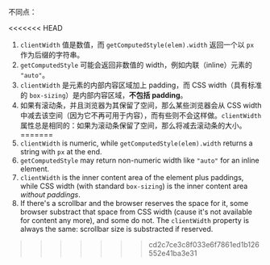 不同点：

<<<<<<< HEAD
1. `clientWidth` 值是数值，而 `getComputedStyle(elem).width` 返回一个以 `px` 作为后缀的字符串。
2. `getComputedStyle` 可能会返回非数值的 width，例如内联（inline）元素的 `"auto"`。
3. `clientWidth` 是元素的内部内容区域加上 padding，而 CSS width（具有标准的 `box-sizing`）是内部内容区域，**不包括 padding**。
4. 如果有滚动条，并且浏览器为其保留了空间，那么某些浏览器会从 CSS width 中减去该空间（因为它不再可用于内容），而有些则不会这样做。`clientWidth` 属性总是相同的：如果为滚动条保留了空间，那么将减去滚动条的大小。
=======
1. `clientWidth` is numeric, while `getComputedStyle(elem).width` returns a string with `px` at the end.
2. `getComputedStyle` may return non-numeric width like `"auto"` for an inline element.
3. `clientWidth` is the inner content area of the element plus paddings, while CSS width (with standard `box-sizing`) is the inner content area *without paddings*.
4. If there's a scrollbar and the browser reserves the space for it, some browser substract that space from CSS width (cause it's not available for content any more), and some do not. The `clientWidth` property is always the same: scrollbar size is substracted if reserved.
>>>>>>> cd2c7ce3c8f033e6f7861ed1b126552e41ba3e31
